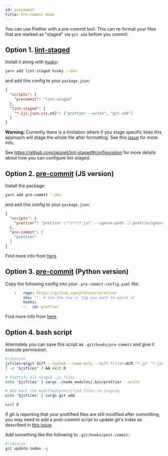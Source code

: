```yaml
---
id: precommit
title: Pre-commit Hook
---
```


You can use Prettier with a pre-commit tool. This can re-format your files that are marked as "staged" via `git add` before you commit.

## Option 1. [lint-staged](https://github.com/okonet/lint-staged)

Install it along with [husky](https://github.com/typicode/husky):

```bash
yarn add lint-staged husky --dev
```

and add this config to your `package.json`:

```json
{
  "scripts": {
    "precommit": "lint-staged"
  },
  "lint-staged": {
    "*.{js,json,css,md}": ["prettier --write", "git add"]
  }
}
```

**Warning:** Currently there is a limitation where if you stage specific lines this approach will stage the whole file after formatting. See this [issue](https://github.com/okonet/lint-staged/issues/62) for more info.

See https://github.com/okonet/lint-staged#configuration for more details about how you can configure lint-staged.

## Option 2. [pre-commit](https://github.com/observing/pre-commit) (JS version)

Install the package:

```bash
yarn add pre-commit --dev
```

and add this config to your `package.json`:

<!-- prettier-ignore -->
```json
{
  "scripts": {
    "prettier": "prettier \"*/**/*.js\" --ignore-path ./.prettierignore --write && git add . && git status"
  },
  "pre-commit": [
    "prettier"
  ]
}
```

Find more info from [here](https://github.com/observing/pre-commit).

## Option 3. [pre-commit](https://github.com/pre-commit/pre-commit) (Python version)

Copy the following config into your `.pre-commit-config.yaml` file:

```yaml
    -   repo: https://github.com/prettier/prettier
        sha: ''  # Use the sha or tag you want to point at
        hooks:
        -   id: prettier
```

Find more info from [here](http://pre-commit.com).

## Option 4. bash script

Alternately you can save this script as `.git/hooks/pre-commit` and give it execute permission:

```bash
#!/bin/sh
jsfiles=$(git diff --cached --name-only --diff-filter=ACM "*.js" "*.jsx" | tr '\n' ' ')
[ -z "$jsfiles" ] && exit 0

# Prettify all staged .js files
echo "$jsfiles" | xargs ./node_modules/.bin/prettier --write

# Add back the modified/prettified files to staging
echo "$jsfiles" | xargs git add

exit 0
```
If git is reporting that your prettified files are still modified after committing, you may need to add a post-commit script to update git's index as described in [this issue](https://github.com/prettier/prettier/issues/2978#issuecomment-334408427).

Add something like the following to `.git/hooks/post-commit`:

```bash
#!/bin/sh
git update-index -g
```
